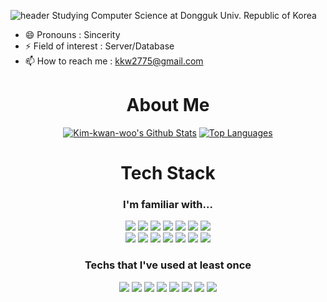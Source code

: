 ![header](https://capsule-render.vercel.app/api?type=Waving&color=gradient&height=300&section=header&text=Hi,%20I'm%20KWANWOO%20👋&fontSize=70)
Studying Computer Science at Dongguk Univ. Republic of Korea
- 😄 Pronouns : Sincerity
- ⚡ Field of interest : Server/Database
- 📫 How to reach me : kkw2775@gmail.com


<h1 align='center'>About Me</h1>
<p align="center" vertical-align='center'>
<a href="https://github.com/Kim-kwan-woo">
<img alt="Kim-kwan-woo's Github Stats" src="https://github-readme-stats.vercel.app/api?username=Kim-kwan-woo&show_icons=true&count_private=true"/></a>
  <a href="https://github.com/Kim-kwan-woo">
<img alt="Top Languages" src="https://github-readme-stats.vercel.app/api/top-langs/?username=Kim-kwan-woo&layout=compact"/></a>
</p>


<h1 align='center'>Tech Stack</h1>
<p align="center" vertical-align='center'>
<h3 align="center">I'm familiar with...</h3>
<p align="center">
<img src='https://img.shields.io/badge/Java-F89820?style=for-the-badge&logo=java&logoColor=white'/></t></t>
<img src='https://img.shields.io/badge/C++-452170?style=for-the-badge&logo=c&logoColor=white'/></t></t>
<img src='https://img.shields.io/badge/Python-306998?style=for-the-badge&logo=python&logoColor=white'/></t></t>
<img src='https://img.shields.io/badge/C-A8B9CC?style=for-the-badge&logo=c&logoColor=white'/></t></t>
<img src='https://img.shields.io/badge/Dart-0175C2?style=for-the-badge&logo=Dart&logoColor=white'/></t></t>
<img src='https://img.shields.io/badge/Flutter-54C5F8?style=for-the-badge&logo=flutter&logoColor=white'/></t></t>
<img src='https://img.shields.io/badge/JavaScript-yellow?style=for-the-badge&logo=javascript&logoColor=white'/></br>
<img src='https://img.shields.io/badge/HTML-E34F26?style=for-the-badge&logo=HTML5&logoColor=white'/></t></t>
<img src='https://img.shields.io/badge/CSS-0B3861?style=for-the-badge&logo=CSS3&logoColor=white'/></t></t>
<img src='https://img.shields.io/badge/Firebase-FFCA28?style=for-the-badge&logo=Firebase&logoColor=white'/></t></t>
<img src='https://img.shields.io/badge/AWS-232F3E?style=for-the-badge&logo=Amazon&nbspAWS&logoColor=white'/></t></t>
<img src='https://img.shields.io/badge/Oracle-F80000?style=for-the-badge&logo=Oracle&logoColor=white'/></t></t>
<img src='https://img.shields.io/badge/MySQL-4479A1?style=for-the-badge&logo=MySQL&logoColor=white'/></t></t>
<img src='https://img.shields.io/badge/Access-A4373A?style=for-the-badge&logo=Microsoft&nbspAccess&logoColor=white'/>
</p>

<h3 align="center">Techs that I've used at least once</h3>
<p align="center">
<img src='https://img.shields.io/badge/Spring-6DB33F?style=for-the-badge&logo=Spring&logoColor=white'/></t></t>
<img src='https://img.shields.io/badge/Django-092E20?style=for-the-badge&logo=Django&logoColor=white'/></t></t>
<img src='https://img.shields.io/badge/React-61DAFB?style=for-the-badge&logo=React&logoColor=white'/></t></t>
<img src='https://img.shields.io/badge/PostgreSQL-336791?style=for-the-badge&logo=PostgreSQL&logoColor=white'/></t></t>
<img src='https://img.shields.io/badge/MS&nbspServer-CC2927?style=for-the-badge&logo=Microsoft&nbspSQL&nbspServerSQL&logoColor=white'/></t></t>
<img src='https://img.shields.io/badge/SQLite-003B57?style=for-the-badge&logo=SQLite&logoColor=white'/></t></t>
<img src='https://img.shields.io/badge/TensorFlow-FF6F00?style=for-the-badge&logo=TensorFlow&logoColor=white'/></t></t>
<img src='https://img.shields.io/badge/Prolog-FF6F00?style=for-the-badge&logo=TensorFlow&logoColor=white'/>
</p>
</p>
